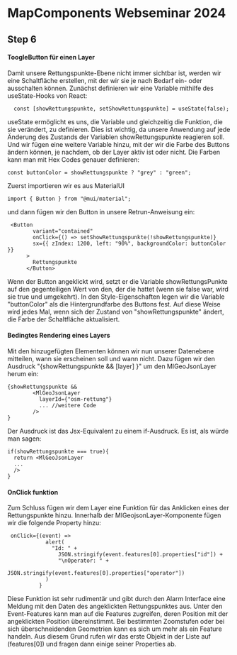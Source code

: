 # MapComponents Webseminar 2024

## Step 6

#### ToogleButton für einen Layer

Damit unsere Rettungspunkte-Ebene nicht immer sichtbar ist, werden wir eine Schaltfläche erstellen, mit der wir sie je nach Bedarf ein- oder ausschalten können. 
Zunächst definieren wir eine Variable mithilfe des useState-Hooks von React: 
```
  const [showRettungspunkte, setShowRettungspunkte] = useState(false);
```
useState ermöglicht es uns, die Variable und gleichzeitig die Funktion, die sie verändert, zu definieren. Dies ist wichtig, da unsere Anwendung auf jede Änderung des Zustands der Variablen showRettungspunkte reagieren soll.
Und wir fügen eine weitere Variable hinzu, mit der wir die Farbe des Buttons ändern können, je nachdem, ob der Layer aktiv ist oder nicht. Die Farben kann man mit Hex Codes genauer definieren: 
```
const buttonColor = showRettungspunkte ? "grey" : "green";
```

Zuerst importieren wir es aus MaterialUI
```
import { Button } from "@mui/material";
```
und dann fügen wir den Button in unsere Retrun-Anweisung ein: 

```
 <Button
        variant="contained"
        onClick={() => setShowRettungspunkte(!showRettungspunkte)}
        sx={{ zIndex: 1200, left: "90%", backgroundColor: buttonColor }}
      >
        Rettungspunkte
      </Button>
```
Wenn der Button angeklickt wird, setzt er die Variable showRettungsPunkte auf den gegenteiligen Wert von den, der die hattet (wenn sie false war, wird sie true und umgekehrt). 
In den Style-Eigenschaften legen wir die Variable "buttonColor" als die Hintergrundfarbe des Buttons fest. Auf diese Weise wird jedes Mal, wenn sich der Zustand von "showRettungspunkte" ändert, die Farbe der Schaltfläche aktualisiert. 

#### Bedingtes Rendering eines Layers
Mit den hinzugefügten Elementen können wir nun unserer Datenebene mitteilen, wann sie erscheinen soll und wann nicht. 
Dazu fügen wir den Ausdruck "{showRettungspunkte && [layer] }" um den MlGeoJsonLayer herum ein:

```
{showRettungspunkte && 
        <MlGeoJsonLayer
          layerId={"osm-rettung"}
          ... //weitere Code     
        />
}
```
Der Ausdruck ist das Jsx-Equivalent zu einem if-Ausdruck. Es ist, als würde man sagen: 

```
if(showRettungspunkte === true){
  return <MlGeoJsonLayer 
  ...
  />
}
```
#### OnClick funktion 
Zum Schluss fügen wir dem Layer eine Funktion für das Anklicken eines der Rettungspunkte hinzu. Innerhalb der MlGeojsonLayer-Komponente fügen wir die folgende Property hinzu: 

```
 onClick={(event) =>
            alert(
              "Id: " +
                JSON.stringify(event.features[0].properties["id"]) +
                "\nOperator: " +
                JSON.stringify(event.features[0].properties["operator"])
            )
          }
```

Diese Funktion ist sehr rudimentär und gibt durch den Alarm Interface eine Meldung mit den Daten des angeklickten Rettungspunktes aus. 
Unter den Event-Features kann man auf die Features zugreifen, deren Position mit der angeklickten Position übereinstimmt. Bei bestimmten Zoomstufen oder bei sich überschneidenden Geometrien kann es sich um mehr als ein Feature handeln. Aus diesem Grund rufen wir das erste Objekt in der Liste auf (features[0]) und fragen dann einige seiner Properties ab. 

